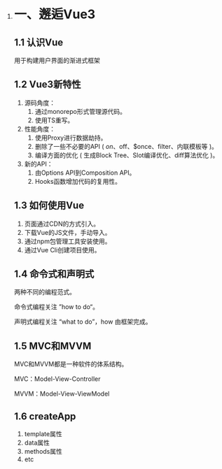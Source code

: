 1. # 一、邂逅Vue3

   ## 1.1 认识Vue

   用于构建用户界面的渐进式框架

   ## 1.2 Vue3新特性

   1. 源码角度：
      1. 通过monorepo形式管理源代码。
      2. 使用TS重写。
   2. 性能角度：
      1. 使用Proxy进行数据劫持。
      2. 删除了一些不必要的API ( $on、$off、$once、filter、内联模板等 )。
      3. 编译方面的优化 ( 生成Block Tree、Slot编译优化、diff算法优化 )。
   3. 新的API：
      1. 由Options API到Composition API。
      2. Hooks函数增加代码的复用性。

   ## 1.3 如何使用Vue

   1. 页面通过CDN的方式引入。
   2. 下载Vue的JS文件，手动导入。
   3. 通过npm包管理工具安装使用。
   4. 通过Vue Cli创建项目使用。

   ## 1.4 命令式和声明式

   两种不同的编程范式。

   命令式编程关注 ”how to do“。

   声明式编程关注 “what to do”，how 由框架完成。

   ## 1.5 MVC和MVVM

   MVC和MVVM都是一种软件的体系结构。

   MVC：Model-View-Controller

   MVVM：Model-View-ViewModel

   ## 1.6 createApp

   1. template属性
   2. data属性
   3. methods属性
   4. etc

